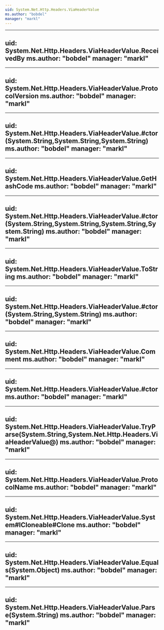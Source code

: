 ```yaml
---
uid: System.Net.Http.Headers.ViaHeaderValue
ms.author: "bobdel"
manager: "markl"
---
```


---
uid: System.Net.Http.Headers.ViaHeaderValue.ReceivedBy
ms.author: "bobdel"
manager: "markl"
---

---
uid: System.Net.Http.Headers.ViaHeaderValue.ProtocolVersion
ms.author: "bobdel"
manager: "markl"
---

---
uid: System.Net.Http.Headers.ViaHeaderValue.#ctor(System.String,System.String,System.String)
ms.author: "bobdel"
manager: "markl"
---

---
uid: System.Net.Http.Headers.ViaHeaderValue.GetHashCode
ms.author: "bobdel"
manager: "markl"
---

---
uid: System.Net.Http.Headers.ViaHeaderValue.#ctor(System.String,System.String,System.String,System.String)
ms.author: "bobdel"
manager: "markl"
---

---
uid: System.Net.Http.Headers.ViaHeaderValue.ToString
ms.author: "bobdel"
manager: "markl"
---

---
uid: System.Net.Http.Headers.ViaHeaderValue.#ctor(System.String,System.String)
ms.author: "bobdel"
manager: "markl"
---

---
uid: System.Net.Http.Headers.ViaHeaderValue.Comment
ms.author: "bobdel"
manager: "markl"
---

---
uid: System.Net.Http.Headers.ViaHeaderValue.#ctor
ms.author: "bobdel"
manager: "markl"
---

---
uid: System.Net.Http.Headers.ViaHeaderValue.TryParse(System.String,System.Net.Http.Headers.ViaHeaderValue@)
ms.author: "bobdel"
manager: "markl"
---

---
uid: System.Net.Http.Headers.ViaHeaderValue.ProtocolName
ms.author: "bobdel"
manager: "markl"
---

---
uid: System.Net.Http.Headers.ViaHeaderValue.System#ICloneable#Clone
ms.author: "bobdel"
manager: "markl"
---

---
uid: System.Net.Http.Headers.ViaHeaderValue.Equals(System.Object)
ms.author: "bobdel"
manager: "markl"
---

---
uid: System.Net.Http.Headers.ViaHeaderValue.Parse(System.String)
ms.author: "bobdel"
manager: "markl"
---
